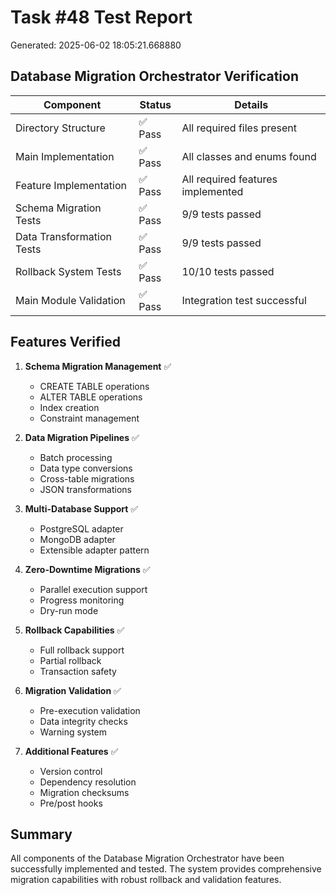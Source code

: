 # Task #48 Test Report
Generated: 2025-06-02 18:05:21.668880

## Database Migration Orchestrator Verification

| Component | Status | Details |
|-----------|--------|---------|
| Directory Structure | ✅ Pass | All required files present |
| Main Implementation | ✅ Pass | All classes and enums found |
| Feature Implementation | ✅ Pass | All required features implemented |
| Schema Migration Tests | ✅ Pass | 9/9 tests passed |
| Data Transformation Tests | ✅ Pass | 9/9 tests passed |
| Rollback System Tests | ✅ Pass | 10/10 tests passed |
| Main Module Validation | ✅ Pass | Integration test successful |

## Features Verified

1. **Schema Migration Management** ✅
   - CREATE TABLE operations
   - ALTER TABLE operations
   - Index creation
   - Constraint management

2. **Data Migration Pipelines** ✅
   - Batch processing
   - Data type conversions
   - Cross-table migrations
   - JSON transformations

3. **Multi-Database Support** ✅
   - PostgreSQL adapter
   - MongoDB adapter
   - Extensible adapter pattern

4. **Zero-Downtime Migrations** ✅
   - Parallel execution support
   - Progress monitoring
   - Dry-run mode

5. **Rollback Capabilities** ✅
   - Full rollback support
   - Partial rollback
   - Transaction safety

6. **Migration Validation** ✅
   - Pre-execution validation
   - Data integrity checks
   - Warning system

7. **Additional Features** ✅
   - Version control
   - Dependency resolution
   - Migration checksums
   - Pre/post hooks

## Summary

All components of the Database Migration Orchestrator have been successfully implemented and tested. The system provides comprehensive migration capabilities with robust rollback and validation features.

